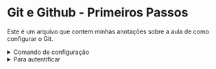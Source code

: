 # Git e Github - Primeiros Passos
Este é um arquivo que contem minhas anotações sobre a aula de como configurar o Git.
<details>
<summary>Comando de configuração</summary>
Ver um listagem de todos os comandos: 'git config'.
Salvar o nome do usuário: 'git config --global user.name "NomedoUsuario" ' e o email: 'git config --global user.email "seuemail@gmail.com" '.
Para confirmar se foi salvo 'git config user.name' ou 'git config user.email'
Retornar a branch padrão: 'git config init.defaultBranch' e para altera-la deve colocar o novo nome após o comando anterior e colocar o local(se é para salvar para todos os usuários ou somente no atual) que deve ser salvo: 'git config --global init.defaultBranch Nomedesejado'.
Listar todos os caminhos para tal origem: 'git config --global --list'.
</details>

<details>
<summary>Para autentificar</summary>
Token: Vá em configurações(Settings), depois em configurações do desenvolvedor(Developer Settings) em seguida gere novo token em Personal access tokens (classic) e configure de acordo com o desejado. Em seguida pode clonar o repositório e vai abrir uma aba do github e ir na opção token ou colocar o nome de usuário(user name) do github depois quando pedir a senha (password) colar o link gerado (token).
Para salvar a credencial: 'git config --global credential.helper store' (para ficar salvo de forma permanente) ou colocando cache no final para ficar salvo temporariamente. 
Confirmar 'git config --global credential.helper'.

Chave SSH(Ainda não fiz desta forma então não posso explicar sobre), mas acredito que ir em configurações, na aba SSH and GPG keys e conferir se há chave SSH ativa e se não acredito que seguindo
o artigo que o github direcina será possível que conseguirá verificar com os comando e se precisar 
adicionar uma nova chave tem mais um artigo que ajudará.
<details>

Criar e clonar repositórios
Clonar repositório do github: 'git clone URL(que se encontra no repósitório desejado em code, na aba local, na área de clone em HTTPS) <novo_nome_do_repositório>'.
Criar um repositório local, para iniciar o repositório Git no diretório escolhido: 'git init <nome-do-repositório>'.
Vincular um repósitório local com o remoto: 'git add origin (A URL do repositório)'.
Mostar status e commits do repositório: 'git status'.
Adicionar o arquivo a área de preparação: git add Nome-do-Arquivo.extenção e para adicionar todos utilize: 'git add'.
Inserir como um commit: 'git commit -m"Descreva a auteração"'.
Visualizar algumas informações como o commit, autor entre outras: 'git log' e histórico detalhado: 'git reflog'
Se houver algum arquivo que se deve ignorar se deve usar como extenção o .gitignore e para reconhecer aquivos vazios deve usar .gitkeep.
Remover vercionamento da pasta tem que deletar o diretório '.git com rm -rf'.
Desfazer alterações: 'git restore'.
Alterar a "descrição" do último commit: 'git commit --amend -m"Descreva alterada"' ou 'git commit --amend' (esse comando abre um editor para melho visualizar o commit).
Desfaz o último commit colocando ele novamente na área que é permitido modifição: 'git reset --soft HEAD'.
Desfaz todas os commits anteriores a hash informada: 'git reset HEAD'.
Desfaz todas as modificações que estão para o versionamento(aqueles que não foram feitos os commits): 'git reset --hard HEAD'.
Enviar do repositório local para o remoto: 'git push -m origin main'.
Atualizar repositório local com novos arquivos que estão no repositório remoto, este comando baixa as alterações e as mescla no repositório local: 'git pull';

Braches são como universos pararelos que ferom criados para  somente os códigos que realmente estão funcionando se tranformarem em princiapais.
Criar branches: 'git checkout -b <nome_branch>'.
Ir para uma branch: 'git checkout main', ex: que volta para a branch principal.
Listar os commits das branches: 'git branch -v'.
Meschar braches: 'git merge <nome_branch>'
Excluir: 'git branch -d <nome_branch>'
Baixar repositório sem mesclar: 'git fetch origin main'
Comparar branches: 'git diff main origin/main'
Clonar apenas uma branch: 'git clone URL --branch nome-da-branch --single-branch'

Arquiva suas alterações: 'git stash'.
A alteração arquivada será executada (mas não removida): 'git stash apply'.
Vai para a próxima alteração (e a remove da stash): 'git stash pop'.
Limpa a stash (pode especificar um índice para remover uma entrada específica): 'git stash drop'.